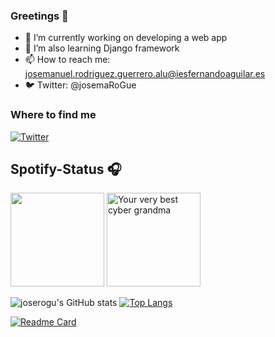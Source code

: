 ### Greetings 👋

- 🔭 I’m currently working on developing a web app
- 🌱 I’m also learning Django framework
- 📫 How to reach me: josemanuel.rodriguez.guerrero.alu@iesfernandoaguilar.es
- :bird: Twitter: @josemaRoGue
<h3>Where to find me</h3>
<p><a href="https://twitter.com/josemaRoGue" target="_blank"><img alt="Twitter" src="https://img.shields.io/badge/twitter-%231DA1F2.svg?&style=for-the-badge&logo=twitter&logoColor=white" /></a>
</p>

## Spotify-Status 🎧
<p algin="center" float="left" >
  <img src="https://novatorem-amber-nine.vercel.app/api/spotify" height="150px"/>
  <img alt="Your very best cyber grandma" src="https://thekenyonthrill.files.wordpress.com/2013/10/44-grandma-computer-e1381195849436.jpg" height="150px"/>
</p>

![joserogu's GitHub stats](https://github-readme-stats.vercel.app/api?username=joserogu&show_icons=true&theme=bear) [![Top Langs](https://github-readme-stats.vercel.app/api/top-langs/?username=joserogu&layout=compact&theme=bear)](https://github.com/joserogu)

[![Readme Card](https://github-readme-stats.vercel.app/api/pin/?username=joserogu&repo=GAMESEEKER&theme=bear)](https://github.com/joserogu/GAMESEEKER)


